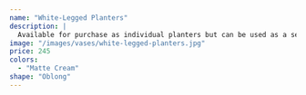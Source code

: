 ```yaml
---
name: "White-Legged Planters"
description: |
  Available for purchase as individual planters but can be used as a set to complete the look. A great gift for someone who enjoys and appreciates uniqueness and plants. Textured and raised on legs.
image: "/images/vases/white-legged-planters.jpg"
price: 245
colors:
  - "Matte Cream"
shape: "Oblong"
---
```

